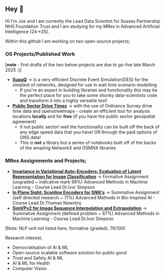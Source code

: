 ## Hey 👋

Hi I'm Joe and I am currently the Lead Data Scientist for Sussex Partnership NHS Foundation Trust and I am studying for my MRes in Advanced Artificial Intelligence [24->25]. 


Within this github I am working on two open-source projects;

### OS Projects/Published Work

[**note** - first drafts of the two below projects are due to go-live late March 2025 :)] 

* [**SupaQ**](https://github.com/pip-py/SupaQ) -> is a very efficient Discrete Event Simulation(DES) for the simplest of networks, designed for use in wait time scenario modelling
  * If you're an expert in building libraries and functionality this may be the perfect place for you to take some shonky data-scientists code and transform it into a highly versatile tool!
* [**Public Sector Drive Times**](https://github.com/pip-py/public_sector_drive_time) -> with the use of Ordnance Survey drive time data and openstreetmaps - create an efficient tool for analysis locations **locally** and for **free** (if you have the public sector geospatial agreement)
  * if not public sector! well the functionality can be built off the back of any edge speed data that you have! OR through the paid options of ONS data!
  * This is **not** a library but a series of notebooks built off of the backs of the amazing NetworkX and OSMNX libraries
 
### MRes Assignments and Projects;
* [**Invariance in Variational Auto-Encoders: Evaluation of Latent Representation for
Image Classification**](https://github.com/pip-py/mres_inv_vae) -> Formative Assignment (ungraded ~ indicative mark 69%) Advanced Methods in Machine Learning - Course Lead Dr.Ivor Simpson
* [**In Plane Sight: Scanline Encoders for SNN's**](https://github.com/pip-py/mres_ips_scanline_snn) -> Summative Assignment (self directed research ~ 71%) Advanced Methods in Bio-Inspired AI - Course Lead Dr.Thomas Nowotny
* [**SimVPv2 for Image Sequence Interpolation and Extrapolation**](https://github.com/pip-py/mres_image_sequence_learning) -> Summative Assignment (defined problem ~ 67%) Advanced Methods in Machine Learning - Course Lead Dr.Ivor Simpson

[Note: NLP unit not listed here, formative (graded): 79/100) 


Research interest;
* Democratisation of AI & ML
* Open-source scalable software solution for public good
* Trust and Safety AI & ML
* AI & ML for Health
* Computer Vision 
